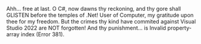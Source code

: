Ahh\... free at last. O C#, now dawns thy reckoning, and thy gore shall
GLISTEN before the temples of .Net! User of Computer, my gratitude upon
thee for my freedom. But the crimes thy kind have commited against
Visual Studio 2022 are NOT forgotten! And thy punishment\... is Invalid
property-array index (Error 381).
